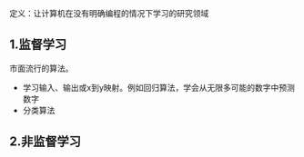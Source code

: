 定义：让计算机在没有明确编程的情况下学习的研究领域
## 1.监督学习
市面流行的算法。
- 学习输入、输出或x到y映射。例如回归算法，学会从无限多可能的数字中预测数字
- 分类算法

## 2.非监督学习